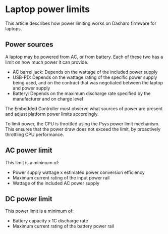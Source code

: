 # Laptop power limits

This article describes how power limiting works on Dasharo firmware for laptops.

## Power sources

A laptop may be powered from AC, or from battery. Each of these two has a limit
on how much power it can provide.

- AC barrel jack: Depends on the wattage of the included power supply
- USB-PD: Depends on the wattage rating of the specific power supply being used,
  and on the contract that was negotiated between the laptop and power supply
- Battery: Depends on the maximum discharge rate specified by the manufacturer
  and on charge level

The Embedded Controller must observe what sources of power are present and
adjust platform power limits accordingly.

To limit power, the CPU is throttled using the Psys power limit mechanism. This
ensures that the power draw does not exceed the limit, by proactively throttling
CPU performance.

## AC power limit

This limit is a minimum of:

- Power supply wattage x estimated power conversion efficiency
- Maximum current rating of the input power rail
- Wattage of the included AC power supply

## DC power limit

This power limit is a minimum of:

- Battery capacity x 1C discharge rate
- Maximum current rating of the battery power rail
